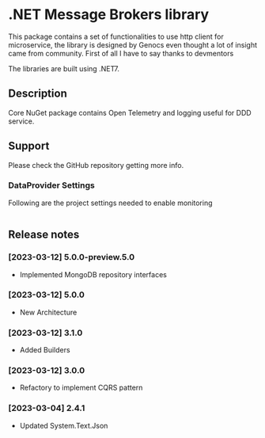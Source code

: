 # .NET Message Brokers library

This package contains a set of functionalities to use http client for microservice, the library is designed by Genocs even thought a lot of insight came from community.
First of all I have to say thanks to devmentors

The libraries are built using .NET7.


## Description

Core NuGet package contains Open Telemetry and logging useful for DDD service.


## Support

Please check the GitHub repository getting more info.


### DataProvider Settings
Following are the project settings needed to enable monitoring

``` json


```

## Release notes

### [2023-03-12] 5.0.0-preview.5.0
- Implemented MongoDB repository interfaces

### [2023-03-12] 5.0.0
- New Architecture

### [2023-03-12] 3.1.0
- Added Builders

### [2023-03-12] 3.0.0
- Refactory to implement CQRS pattern

### [2023-03-04] 2.4.1
- Updated System.Text.Json



